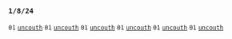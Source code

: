 ### `1/8/24`

`01` [`uncouth`](uncouth.wav) 
`01` [`uncouth`](uncouth.wav) 
`01` [`uncouth`](uncouth.wav) 
`01` [`uncouth`](uncouth.wav) 
`01` [`uncouth`](uncouth.wav) 
`01` [`uncouth`](uncouth.wav) 